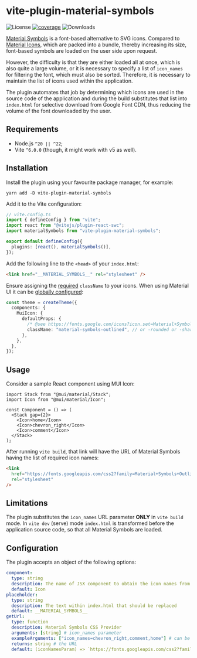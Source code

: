 # vite-plugin-material-symbols

![License](https://img.shields.io/github/license/robintail/vite-plugin-material-symbols)
[![coverage](https://coveralls.io/repos/github/RobinTail/vite-plugin-material-symbols/badge.svg?branch=main&)](https://coveralls.io/github/RobinTail/vite-plugin-material-symbols?branch=main)
![Downloads](https://img.shields.io/npm/dw/vite-plugin-material-symbols)

[Material Symbols](https://fonts.google.com/icons?icon.set=Material+Symbols) is a font-based alternative to SVG icons.
Compared to [Material Icons](https://www.npmjs.com/package/@mui/icons-material), which are packed into a bundle,
thereby increasing its size, font-based symbols are loaded on the user side upon request.

However, the difficulty is that they are either loaded all at once, which is also quite a large volume, or it is
necessary to specify a list of `icon_names` for filtering the font, which must also be sorted. Therefore, it is
necessary to maintain the list of icons used within the application.

The plugin automates that job by determining which icons are used in the source code of the application and during the
build substitutes that list into `index.html` for selective download from Google Font CDN, thus reducing the volume of
the font downloaded by the user.

## Requirements

- Node.js `^20 || ^22`;
- Vite `^6.0.0` (though, it might work with v5 as well).

## Installation

Install the plugin using your favourite package manager, for example:

```shell
yarn add -D vite-plugin-material-symbols
```

Add it to the Vite configuration:

```ts
// vite.config.ts
import { defineConfig } from "vite";
import react from "@vitejs/plugin-react-swc";
import materialSymbols from "vite-plugin-material-symbols";

export default defineConfig({
  plugins: [react(), materialSymbols()],
});
```

Add the following line to the `<head>` of your `index.html`:

```html
<link href="__MATERIAL_SYMBOLS__" rel="stylesheet" />
```

Ensure assigning the [required](https://developers.google.com/fonts/docs/material_symbols) `className` to your icons.
When using Material UI it can be [globally configured](https://mui.com/material-ui/customization/theme-components/):

```ts
const theme = createTheme({
  components: {
    MuiIcon: {
      defaultProps: {
        /* @see https://fonts.google.com/icons?icon.set=Material+Symbols */
        className: "material-symbols-outlined", // or -rounded or -sharp
      },
    },
  },
});
```

## Usage

Consider a sample React component using MUI Icon:

```tsx
import Stack from "@mui/material/Stack";
import Icon from "@mui/material/Icon";

const Component = () => (
  <Stack gap={2}>
    <Icon>home</Icon>
    <Icon>chevron_right</Icon>
    <Icon>comment</Icon>
  </Stack>
);
```

After running `vite build`, that link will have the URL of Material Symbols having the list of required icon names:

```html
<link
  href="https://fonts.googleapis.com/css2?family=Material+Symbols+Outlined:opsz,wght,FILL,GRAD@24,400,0,0&icon_names=chevron_right,comment,home"
  rel="stylesheet"
/>
```

## Limitations

The plugin substitutes the `icon_names` URL parameter **ONLY** in `vite build` mode. In `vite dev` (serve) mode
`index.html` is transformed before the application source code, so that all Material Symbols are loaded.

## Configuration

The plugin accepts an object of the following options:

```yaml
component:
  type: string
  description: The name of JSX component to obtain the icon names from
  default: Icon
placeholder:
  type: string
  description: The text within index.html that should be replaced
  default: __MATERIAL_SYMBOLS__
getUrl:
  type: function
  description: Material Symbols CSS Provider
  arguments: [string] # icon_names parameter
  exampleArguments: ["icon_names=chevron_right,comment,home"] # can be empty string
  returns: string # the URL
  default: (iconNamesParam) => `https://fonts.googleapis.com/css2?family=Material+Symbols+Outlined:opsz,wght,FILL,GRAD@24,400,0,0&${iconNamesParam}`
```
